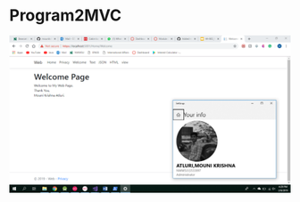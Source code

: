 # Program2MVC
![](https://raw.githubusercontent.com/mounikrishna/Program2MVC/master/Screenshot%20(104).png)
